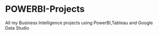 # POWERBI-Projects
All my Business Intelligence projects using PowerBI,Tableau and Google Data Studio
